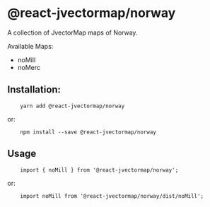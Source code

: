 # @react-jvectormap/norway

A collection of JvectorMap maps of Norway.

Available Maps:

- noMill
- noMerc

## Installation:

```
    yarn add @react-jvectormap/norway
```

or:

```
    npm install --save @react-jvectormap/norway
```

## Usage

```
    import { noMill } from '@react-jvectormap/norway';
```

or:

```
    import noMill from '@react-jvectormap/norway/dist/noMill';
```
